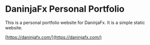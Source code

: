 # DaninjaFx Personal Portfolio

This is a personal portfolio website for DaninjaFx. It is a simple static website.

[https://daninjafx.com/](https://daninjafx.com/)

